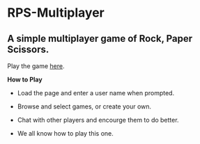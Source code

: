 # RPS-Multiplayer

## **A simple multiplayer game of Rock, Paper Scissors.**

Play the game [here](https://johniblake.github.io/RPS-Multiplayer/).

**How to Play**

- Load the page and enter a user name when prompted.

- Browse and select games, or create your own.

- Chat with other players and encourge them to do better.

- We all know how to play this one.

